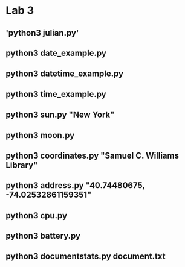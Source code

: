 # Lab 3
## 'python3 julian.py'
## python3 date_example.py
## python3 datetime_example.py
## python3 time_example.py
## python3 sun.py "New York"
## python3 moon.py
## python3 coordinates.py "Samuel C. Williams Library"
## python3 address.py "40.74480675, -74.02532861159351"
## python3 cpu.py
## python3 battery.py
## python3 documentstats.py document.txt
